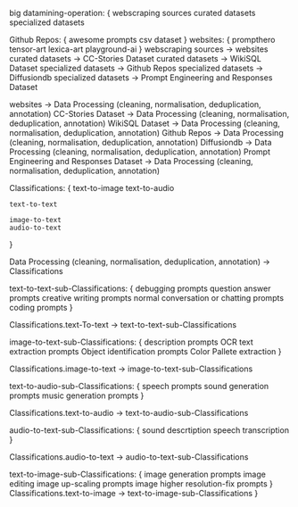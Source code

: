 big datamining-operation: {
webscraping sources
curated datasets
specialized datasets

Github Repos: {
awesome prompts csv dataset
}
websites: {
prompthero
tensor-art
lexica-art
playground-ai
}
webscraping sources -> websites
curated datasets -> CC-Stories Dataset
curated datasets -> WikiSQL Dataset
specialized datasets -> Github Repos
specialized datasets -> Diffusiondb
specialized datasets -> Prompt Engineering and Responses Dataset

websites -> Data Processing (cleaning, normalisation, deduplication, annotation)
CC-Stories Dataset -> Data Processing (cleaning, normalisation, deduplication, annotation)
WikiSQL Dataset -> Data Processing (cleaning, normalisation, deduplication, annotation)
Github Repos -> Data Processing (cleaning, normalisation, deduplication, annotation)
Diffusiondb -> Data Processing (cleaning, normalisation, deduplication, annotation)
Prompt Engineering and Responses Dataset -> Data Processing (cleaning, normalisation, deduplication, annotation)

Classifications: {
text-to-image
text-to-audio

    text-to-text

    image-to-text
    audio-to-text

}

Data Processing (cleaning, normalisation, deduplication, annotation) -> Classifications

text-to-text-sub-Classifications: {
debugging prompts
question answer prompts
creative writing prompts
normal conversation or chatting prompts
coding prompts
}

Classifications.text-To-text -> text-to-text-sub-Classifications

image-to-text-sub-Classifications: {
description prompts
OCR text extraction prompts
Object identification prompts
Color Pallete extraction
}

Classifications.image-to-text -> image-to-text-sub-Classifications

text-to-audio-sub-Classifications: {
speech prompts
sound generation prompts
music generation prompts
}

Classifications.text-to-audio -> text-to-audio-sub-Classifications

audio-to-text-sub-Classifications: {
sound descrtiption
speech transcription
}

Classifications.audio-to-text -> audio-to-text-sub-Classifications

text-to-image-sub-Classifications: {
image generation prompts
image editing
image up-scaling prompts
image higher resolution-fix prompts
}
Classifications.text-to-image -> text-to-image-sub-Classifications
}
